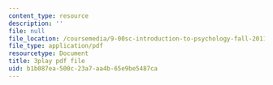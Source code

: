 ```yaml
---
content_type: resource
description: ''
file: null
file_location: /coursemedia/9-00sc-introduction-to-psychology-fall-2011/b1b087ea500c23a7aa4b65e9be5487ca_yBYebcVw8Zk.pdf
file_type: application/pdf
resourcetype: Document
title: 3play pdf file
uid: b1b087ea-500c-23a7-aa4b-65e9be5487ca
---
```

